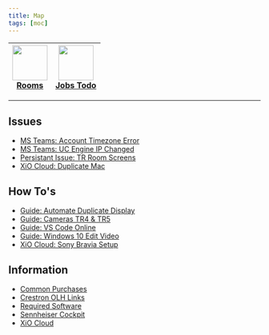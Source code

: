 ```yaml
---
title: Map
tags: [moc]
---
```


<a href="00-Maps/Rooms-HTML.md"><img width="70" src="https://img.icons8.com/?size=100&id=48483&format=png&color=cccccc"><br/>Rooms</a> | <a href="00-Maps/Team-Projects-HTML.md"><img width="70" src="https://img.icons8.com/?size=100&id=10758&format=png&color=CCCCCC"><br/>Jobs Todo</a>
:---: | :---:

---

## Issues

<ul class="dataview list-view-ul"><li><span><a data-tooltip-position="top" aria-label="03-Resources/Issues/MS-Teams-Accounts-Timezone.md" data-href="03-Resources/Issues/MS-Teams-Accounts-Timezone.md" href="03-Resources/Issues/MS-Teams-Accounts-Timezone.md" class="internal-link" target="_blank" rel="noopener">MS Teams: Account Timezone Error</a></span></li><li><span><a data-tooltip-position="top" aria-label="03-Resources/Issues/MS-Teams-UC-Engine-IP-Changed.md" data-href="03-Resources/Issues/MS-Teams-UC-Engine-IP-Changed.md" href="03-Resources/Issues/MS-Teams-UC-Engine-IP-Changed.md" class="internal-link" target="_blank" rel="noopener">MS Teams: UC Engine IP Changed</a></span></li><li><span><a data-tooltip-position="top" aria-label="03-Resources/Issues/Persistant-Issue-TR-Room-Screens.md" data-href="03-Resources/Issues/Persistant-Issue-TR-Room-Screens.md" href="03-Resources/Issues/Persistant-Issue-TR-Room-Screens.md" class="internal-link" target="_blank" rel="noopener">Persistant Issue: TR Room Screens</a></span></li><li><span><a data-tooltip-position="top" aria-label="03-Resources/Issues/XiO-Cloud-Duplicate-Mac.md" data-href="03-Resources/Issues/XiO-Cloud-Duplicate-Mac.md" href="03-Resources/Issues/XiO-Cloud-Duplicate-Mac.md" class="internal-link" target="_blank" rel="noopener">XiO Cloud: Duplicate Mac</a></span></li></ul>



## How To's
<ul class="dataview list-view-ul"><li><span><a data-tooltip-position="top" aria-label="03-Resources/FAQ/Guide-Automate-Duplicate-Display.md" data-href="03-Resources/FAQ/Guide-Automate-Duplicate-Display.md" href="03-Resources/FAQ/Guide-Automate-Duplicate-Display.md" class="internal-link" target="_blank" rel="noopener">Guide: Automate Duplicate Display</a></span></li><li><span><a data-tooltip-position="top" aria-label="03-Resources/FAQ/Guide-Cameras-TR4-TR5.md" data-href="03-Resources/FAQ/Guide-Cameras-TR4-TR5.md" href="03-Resources/FAQ/Guide-Cameras-TR4-TR5.md" class="internal-link" target="_blank" rel="noopener">Guide: Cameras TR4 &amp; TR5</a></span></li><li><span><a data-tooltip-position="top" aria-label="03-Resources/FAQ/Guide-VS-Code-Online.md" data-href="03-Resources/FAQ/Guide-VS-Code-Online.md" href="03-Resources/FAQ/Guide-VS-Code-Online.md" class="internal-link" target="_blank" rel="noopener">Guide: VS Code Online</a></span></li><li><span><a data-tooltip-position="top" aria-label="03-Resources/FAQ/Windows10-Edit-Video.md" data-href="03-Resources/FAQ/Windows10-Edit-Video.md" href="03-Resources/FAQ/Windows10-Edit-Video.md" class="internal-link" target="_blank" rel="noopener">Guide: Windows 10 Edit Video</a></span></li><li><span><a data-tooltip-position="top" aria-label="03-Resources/FAQ/XiO-Cloud-Sony-Bravia-Setup.md" data-href="03-Resources/FAQ/XiO-Cloud-Sony-Bravia-Setup.md" href="03-Resources/FAQ/XiO-Cloud-Sony-Bravia-Setup.md" class="internal-link" target="_blank" rel="noopener">XiO Cloud: Sony Bravia Setup</a></span></li></ul>


## Information

<ul class="dataview list-view-ul"><li><span><a data-tooltip-position="top" aria-label="03-Resources/FAQ/Common-Purchases.md" data-href="03-Resources/FAQ/Common-Purchases.md" href="03-Resources/FAQ/Common-Purchases.md" class="internal-link" target="_blank" rel="noopener">Common Purchases</a></span></li><li><span><a data-tooltip-position="top" aria-label="03-Resources/FAQ/Crestron-OLH-Links.md" data-href="03-Resources/FAQ/Crestron-OLH-Links.md" href="03-Resources/FAQ/Crestron-OLH-Links.md" class="internal-link" target="_blank" rel="noopener">Crestron OLH Links</a></span></li><li><span><a data-tooltip-position="top" aria-label="03-Resources/FAQ/Required-Software.md" data-href="03-Resources/FAQ/Required-Software.md" href="03-Resources/FAQ/Required-Software.md" class="internal-link" target="_blank" rel="noopener">Required Software</a></span></li><li><span><a data-tooltip-position="top" aria-label="03-Resources/FAQ/Sennheiser-Cockpit.md" data-href="03-Resources/FAQ/Sennheiser-Cockpit.md" href="03-Resources/FAQ/Sennheiser-Cockpit.md" class="internal-link" target="_blank" rel="noopener">Sennheiser Cockpit</a></span></li><li><span><a data-tooltip-position="top" aria-label="03-Resources/FAQ/XiO-Cloud.md" data-href="03-Resources/FAQ/XiO-Cloud.md" href="03-Resources/FAQ/XiO-Cloud.md" class="internal-link" target="_blank" rel="noopener">XiO Cloud</a></span></li></ul>
